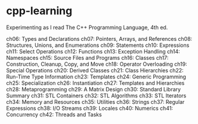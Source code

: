# cpp-learning
Experimenting as I read The C++ Programming Language, 4th ed.

ch06: Types and Declarations
ch07: Pointers, Arrays, and References
ch08: Structures, Unions, and Enumerations
ch09: Statements
ch10: Expressions
ch11: Select Operations
ch12: Functions
ch13: Exception Handling
ch14: Namespaces
ch15: Source Files and Programs
ch16: Classes
ch17: Construction, Cleanup, Copy, and Move
ch18: Operator Overloading
ch19: Special Operations
ch20: Derived Classes
ch21: Class Hierarchies
ch22: Run-Time Type Information
ch23: Templates
ch24: Generic Programming
ch25: Specialization
ch26: Instantiation
ch27: Templates and Hierarchies
ch28: Metaprogramming
ch29: A Matrix Design
ch30: Standard Library Summary
ch31: STL Containers
ch32: STL Algorithms
ch33: STL Iterators
ch34: Memory and Resources
ch35: Utilities
ch36: Strings
ch37: Regular Expressions
ch38: I/O Streams
ch39: Locales
ch40: Numerics
ch41: Concurrency
ch42: Threads and Tasks
